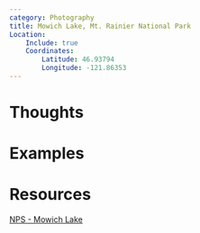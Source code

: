 ```yaml
---
category: Photography
title: Mowich Lake, Mt. Rainier National Park
Location:
    Include: true
    Coordinates:
        Latitude: 46.93794
        Longitude: -121.86353
---
```


# Thoughts

# Examples

# Resources
[NPS - Mowich Lake](https://www.nps.gov/places/mowich-lake.htm)
